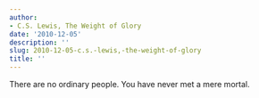 ```yaml
---
author:
- C.S. Lewis, The Weight of Glory
date: '2010-12-05'
description: ''
slug: 2010-12-05-c.s.-lewis,-the-weight-of-glory
title: ''
---
```

There are no ordinary people. You have never met a mere mortal.



